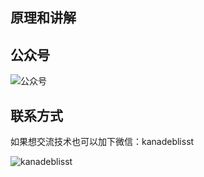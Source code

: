 ## 原理和讲解


## 公众号

![公众号](https://open.weixin.qq.com/qr/code?username=Pygrower)

## 联系方式
如果想交流技术也可以加下微信：kanadeblisst

![kanadeblisst](https://github.com/kanadeblisst00/backup_img/blob/master/kanadeblisst.jpg)